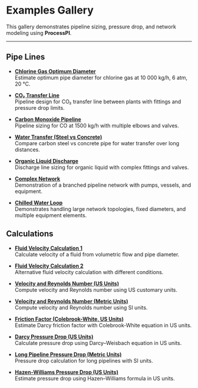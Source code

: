 # Examples Gallery

This gallery demonstrates pipeline sizing, pressure drop, and network modeling using **ProcessPI**.

---

## Pipe Lines
<div class="grid cards" markdown>

-   **[Chlorine Gas Optimum Diameter](pipelines/chlorine_optimum_diameter.md)**  
    Estimate optimum pipe diameter for chlorine gas at 10 000 kg/h, 6 atm, 20 °C.

-   **[CO₂ Transfer Line](pipelines/co2_transfer_line.md)**  
    Pipeline design for CO₂ transfer line between plants with fittings and pressure drop limits.

-   **[Carbon Monoxide Pipeline](pipelines/carbon_monoxide_pipeline.md)**  
    Pipeline sizing for CO at 1500 kg/h with multiple elbows and valves.

-   **[Water Transfer (Steel vs Concrete)](pipelines/water_transfer_steel_vs_concrete.md)**  
    Compare carbon steel vs concrete pipe for water transfer over long distances.

-   **[Organic Liquid Discharge](pipelines/organic_liquid_discharge.md)**  
    Discharge line sizing for organic liquid with complex fittings and valves.

-   **[Complex Network](pipelines/complex_network.md)**  
    Demonstration of a branched pipeline network with pumps, vessels, and equipment.

-   **[Chilled Water Loop](pipelines/chilled_water_loop.md)**  
    Demonstrates handling large network topologies, fixed diameters, and multiple equipment elements.

</div>

## Calculations
<div class="grid cards" markdown>

-   **[Fluid Velocity Calculation 1](calculations/fluid_velocity.md)**  
    Calculate velocity of a fluid from volumetric flow and pipe diameter.

-   **[Fluid Velocity Calculation 2](calculations/fluid_velocity_2.md)**  
    Alternative fluid velocity calculation with different conditions.

-   **[Velocity and Reynolds Number (US Units)](calculations/velocity_reynolds_us.md)**  
    Compute velocity and Reynolds number using US customary units.

-   **[Velocity and Reynolds Number (Metric Units)](calculations/velocity_reynolds_si.md)**  
    Compute velocity and Reynolds number using SI units.

-   **[Friction Factor (Colebrook-White, US Units)](calculations/friction_factor_cw.md)**  
    Estimate Darcy friction factor with Colebrook-White equation in US units.

-   **[Darcy Pressure Drop (US Units)](calculations/pressure_drop_dracy.md)**  
    Calculate pressure drop using Darcy–Weisbach equation in US units.

-   **[Long Pipeline Pressure Drop (Metric Units)](calculations/long_pipe_friction_factor.md)**  
    Pressure drop calculation for long pipelines with SI units.

-   **[Hazen-Williams Pressure Drop (US Units)](calculations/pressure_drop_hw_us.md)**  
    Estimate pressure drop using Hazen–Williams formula in US units.

</div>
